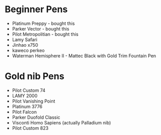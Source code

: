 # Beginner Pens

* Platinum Preppy - bought this
* Parker Vector - bought this
* Pilot Metropolitian - bought this
* Lamy Safari
* Jinhao x750
* kaweco perkeo
* Waterman Hemisphere II - Mattec Black with Gold Trim Fountain Pen


# Gold nib Pens 

* Pilot Custom 74
* LAMY 2000
* Pilot Vanishing Point
* Platinum 3776
* Pilot Falcon 
* Parker Duofold Classic
* Visconti Homo Sapiens (actually Palladium nib)
* Pilot Custom 823
